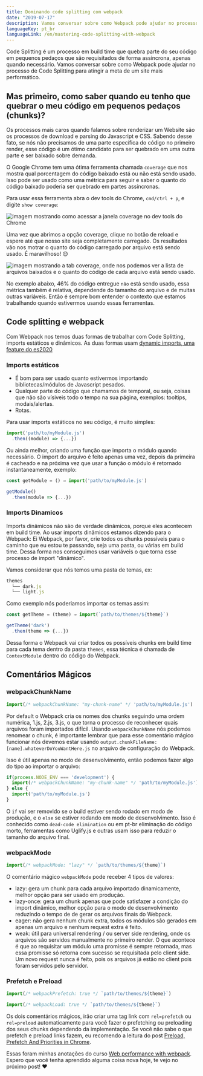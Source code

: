 ```yaml
---
title: Dominando code splitting com webpack
date: "2019-07-17"
description: Vamos conversar sobre como Webpack pode ajudar no processo de code splitting para atingir a meta de um site mais performático.
languageKey: pt_br
languageLink: /en/mastering-code-splitting-with-webpack
---
```


Code Splitting é um processo em build time que quebra parte do seu código em pequenos pedaços que são requisitados de forma assíncrona, apenas quando necessário. Vamos conversar sobre como Webpack pode ajudar no processo de Code Splitting para atingir a meta de um site mais performático.

<h2 class="subtitle--separator">Mas primeiro, como saber quando eu tenho que quebrar o meu código em pequenos pedaços (chunks)?</h2>

Os processos mais caros quando falamos sobre renderizar um Website são os processos de download e parsing do Javascript e CSS. Sabendo desse fato, se nós não precisamos de uma parte específica do código no primeiro render, esse código é um ótimo candidato para ser quebrado em uma outra parte e ser baixado sobre demanda. 

O Google Chrome tem uma ótima ferramenta chamada `coverage` que nos mostra qual porcentagem do código baixado está ou não está sendo usado. Isso pode ser usado como uma métrica para seguir e saber o quanto do código baixado poderia ser quebrado em partes assíncronas.

Para usar essa ferramenta abra o dev tools do Chrome, `cmd/ctrl + p`, e digite `show coverage`:

![imagem mostrando como acessar a janela coverage no dev tools do Chrome](/blog/images/coverage.png) 

Uma vez que abrimos a opção coverage, clique no botão de reload e espere até que nosso site seja completamente carregado. Os resultados vão nos motrar o quanto do código carregado por arquivo está sendo usado. É maravilhoso! &#128525;

![imagem mostrando a tab coverage, onde nos podemos ver a lista de arquivos baixados e o quanto do código de cada arquivo está sendo usado.](/blog/images/result.png) 

No exemplo abaixo, 46% do código entregue `não` está sendo usado, essa métrica também é relativa, dependende do tamanho do arquivo e de muitas outras variáveis. Então é sempre bom entender o contexto que estamos trabalhando quando estivermos usando essas ferramentas.

## Code splitting e webpack

Com Webpack nos temos duas formas de trabalhar com Code Splitting, imports estáticos e dinâmicos. As duas formas usam [dynamic imports, uma feature do es2020](https://v8.dev/features/dynamic-import)

### Imports estáticos

- É bom para ser usado quanto estivermos importando bibliotecas/módulos de Javascript pesados.
- Qualquer parte do código que chamamos de temporal, ou seja, coisas que não são vísiveis todo o tempo na sua página, exemplos: tooltips, modais/alertas.
- Rotas.

Para usar imports estáticos no seu código, é muito simples: 

```js
import('path/to/myModule.js')
  .then((module) => {...})
```

Ou ainda melhor, criando uma função que importa o módulo quando necessário. O import do arquivo é feito apenas uma vez, depois da primeira é cacheado e na próxima vez que usar a função o módulo é retornado instantaneamente, exemplo:

```js
const getModule = () ⇒ import('path/to/myModule.js')

getModule()
  .then(module => {...})
```

### Imports Dinamicos

Imports dinâmicos não são de verdade dinâmicos, porque eles acontecem em build time. Ao usar imports dinâmicos estamos dizendo para o Webpack: Ei Webpack, por favor, crie todos os chunks possíveis para o caminho que eu estou te passando, seja uma pasta, ou várias em build time. Dessa forma nos conseguimos usar variáveis o que torna esse processo de import "dinâmico".

Vamos considerar que nós temos uma pasta de temas, ex:

```js
themes
  └── dark.js
  └── light.js
```

Como exemplo nós poderiamos importar os temas assim:

```js
const getTheme = (theme) ⇒ import(`path/to/themes/${theme}`)

getTheme('dark')
  .then(theme => {...})
```

Dessa forma o Webpack vai criar todos os possíveis chunks em build time para cada tema dentro da pasta `themes`, essa técnica é chamada de `ContextModule` dentro do código do Webpack.

## Comentários Mágicos

### webpackChunkName

```js
import(/* webpackChunkName: "my-chunk-name" */ 'path/to/myModule.js')
```
Por default o Webpack cria os nomes dos chunks seguindo uma ordem numérica, 1.js, 2.js, 3.js, o que torna o processo de reconhecer quais arquivos foram importados difícil. Usando `webpackChunkName` nós podemos renomear o chunk, é importante lembrar que para esse comentário mágico funcionar nós devemos estar usando `output.chunkFileName: [name].whateverDoYouWantHere.js` no arquivo de configuração do Webpack.

Isso é útil apenas no modo de desenvolvimento, então podemos fazer algo do tipo ao importar o arquivo:

```js
if(process.NODE_ENV === 'development') {
  import(/* webpackChunkName: "my-chunk-name" */ 'path/to/myModule.js')
} else {
  import('path/to/myModule.js')
}

```

O `if` vai ser removido se o build estiver sendo rodado em modo de produção, e o `else` se estiver rodando em modo de desenvolvimento. Isso é conhecido como `dead-code elimination` ou em pt-br eliminação do código morto, ferramentas como Uglify.js e outras usam isso para reduzir o tamanho do arquivo final.

### webpackMode

```js
import(/* webpackMode: "lazy" */ `path/to/themes/${theme}`)
```

O comentário mágico `webpackMode` pode receber 4 tipos de valores:

- lazy: gera um chunk para cada arquivo importado dinamicamente, melhor opção para ser usado em produção.
- lazy-once: gera um chunk apenas que pode satisfazer a condição do import dinâmico, melhor opção para o modo de desenvolvimento reduzindo o tempo de de gerar os arquivos finais do Webpack.
- eager: não gera nenhum chunk extra, todos os módulos são gerados em apenas um arquivo e nenhum request extra é feito.
- weak: útil para universal rendering / ou server side rendering, onde os arquivos são servidos manualmente no primeiro render. O que acontece é que ao requisitar um módulo uma promisse é sempre retornada, mas essa promisse só retorna com sucesso se requisitada pelo client side. Um novo request nunca é feito, pois os arquivos já estão no client pois foram servidos pelo servidor.

### Prefetch e Preload

```js
import(/* webpackPrefetch: true */ `path/to/themes/${theme}`)

import(/* webpackLoad: true */ `path/to/themes/${theme}`)
```

Os dois comentários mágicos, irão criar uma tag link com `rel=prefetch` ou `rel=preload` automaticamente para você fazer o prefetching ou preloading dos seus chunks dependendo da implementação. Se você não sabe o que prefetch e preload links fazem, eu recomendo
a leitura do post [Preload, Prefetch And Priorities in Chrome](https://medium.com/reloading/preload-prefetch-and-priorities-in-chrome-776165961bbf).

Essas foram minhas anotações do curso [Web performance with webpack](https://frontendmasters.com/courses/performance-webpack/). Espero que você tenha aprendido alguma coisa nova hoje, te vejo no próximo post! ❤️
